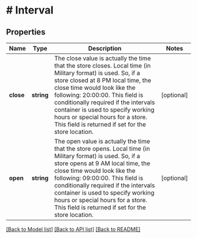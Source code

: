 # # Interval

## Properties

Name | Type | Description | Notes
------------ | ------------- | ------------- | -------------
**close** | **string** | The close value is actually the time that the store closes. Local time (in Military format) is used. So, if a store closed at 8 PM local time, the close time would look like the following: 20:00:00. This field is conditionally required if the intervals container is used to specify working hours or special hours for a store. This field is returned if set for the store location. | [optional] 
**open** | **string** | The open value is actually the time that the store opens. Local time (in Military format) is used. So, if a store opens at 9 AM local time, the close time would look like the following: 09:00:00. This field is conditionally required if the intervals container is used to specify working hours or special hours for a store. This field is returned if set for the store location. | [optional] 

[[Back to Model list]](../../README.md#documentation-for-models) [[Back to API list]](../../README.md#documentation-for-api-endpoints) [[Back to README]](../../README.md)



